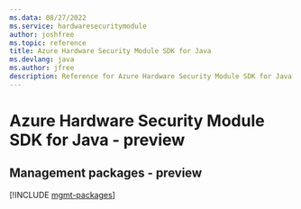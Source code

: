 ```yaml
---
ms.data: 08/27/2022
ms.service: hardwaresecuritymodule
author: joshfree
ms.topic: reference
title: Azure Hardware Security Module SDK for Java
ms.devlang: java
ms.author: jfree
description: Reference for Azure Hardware Security Module SDK for Java
---
```

# Azure Hardware Security Module SDK for Java - preview

## Management packages - preview
[!INCLUDE [mgmt-packages](hardware-security-module-mgmt-index.md)]